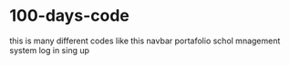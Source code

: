 # 100-days-code
this is many different codes like this 
navbar
portafolio
schol mnagement system
log in
sing up
